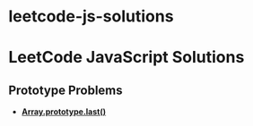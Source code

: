 # leetcode-js-solutions
# LeetCode JavaScript Solutions

## Prototype Problems

- **[Array.prototype.last()](prototype/array-last.js)**
  
